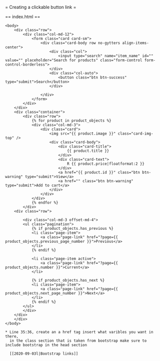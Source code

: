 
= Creating a clickable button link =

== index.html ==

	<body>
		<div class="row">
			<div class="col-md-12">
				<form class="card card-sm">
					<div class="card-body row no-gytters align-items-center">
						<div class="col">
							<input type="search" name="item_name" id="" value="" placeholder="Search for products" class="form-control form-control-borderless">
						</div>
						<div class="col-auto">
							<button class="btn btn-success" type="submit">Search</button>	
						</div>
						
					</div>
				</form>
			</div>
		</div>
		<div class="container">
			<div class="row">
				{% for product in product_objects %}
				<div class="col-md-3">
					<div class="card">
						<img src="{{ product.image }}" class="card-img-top" />
						<div class="card-body">
							<div class="card-title">
								{{ product.title }}
							</div>
							<div class="card-text">
								R {{ product.price|floatformat:2 }}
							</div>
							<a href="{{ product.id }}" class="btn btn-warning" type="submit">View</a>
							<a href="" class="btn btn-warning" type="submit">Add to cart</a>
						</div>
					</div>
				</div>
				{% endfor %}
			</div>
		<div class="row">
			
			<div class="col-md-3 offset-md-4">
			<ul class="pagination">
				{% if product_objects.has_previous %}
				<li class="page-item">
					<a class="page-link" href="?page={{ product_objects.previous_page_number }}">Previous</a>
				</li>
				{% endif %}

				<li class="page-item active">
					<a class="page-link" href="?page={{ product_objects.number }}">Current</a>
				</li>

				{% if product_objects.has_next %}
				<li class="page-item">
					<a class="page-link" href="?page={{ product_objects.next_page_number }}">Next</a>
				</li>
				{% endif %}
			</ul>	
			</div>
		</div>
		</div>
	</body>
	
	* Line 35:36, create an a href tag insert what varibles you want in there, 
	  in the class section that is taken from bootstrap make sure to include bootstrap in the head section
	  
	  [[2020-09-03l|Bootstrap links]]
